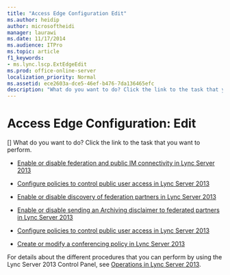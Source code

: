```yaml
---
title: "Access Edge Configuration Edit"
ms.author: heidip
author: microsoftheidi
manager: laurawi
ms.date: 11/17/2014
ms.audience: ITPro
ms.topic: article
f1_keywords:
- ms.lync.lscp.ExtEdgeEdit
ms.prod: office-online-server
localization_priority: Normal
ms.assetid: ece2603a-dce5-46ef-b476-7da136465efc
description: "What do you want to do? Click the link to the task that you want to perform."
---
```


# Access Edge Configuration: Edit
[]
What do you want to do? Click the link to the task that you want to perform.
  
- [Enable or disable federation and public IM connectivity in Lync Server 2013](enable-or-disable-federation-and-public-im-connectivity.md)
    
- [Configure policies to control public user access in Lync Server 2013](configure-policies-to-control-public-user-access.md)
    
- [Enable or disable discovery of federation partners in Lync Server 2013](enable-or-disable-discovery-of-federation-partners.md)
    
- [Enable or disable sending an Archiving disclaimer to federated partners in Lync Server 2013](enable-or-disable-sending-an-archiving-disclaimer-to-federated-partners.md)
    
- [Configure policies to control public user access in Lync Server 2013](configure-policies-to-control-public-user-access.md)
    
- [Create or modify a conferencing policy in Lync Server 2013](create-or-modify-a-conferencing-policy.md)
    
For details about the different procedures that you can perform by using the Lync Server 2013 Control Panel, see [Operations in Lync Server 2013](operations.md).
  

